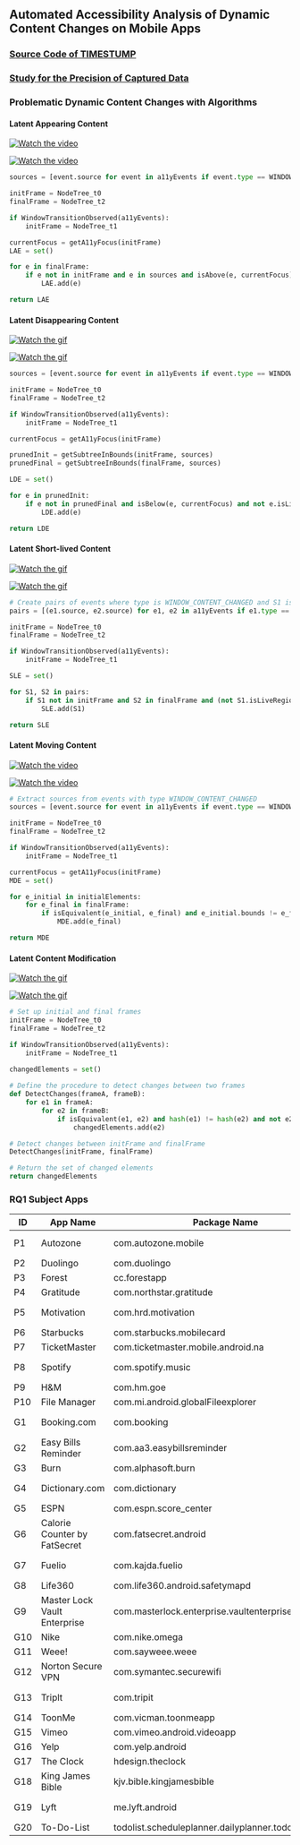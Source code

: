 ## Automated Accessibility Analysis of Dynamic Content Changes on Mobile Apps
### [Source Code of TIMESTUMP](https://github.com/timestump/timestump/tree/main/Source%20Code)

### [Study for the Precision of Captured Data](https://github.com/timestump/timestump/blob/main/Data%20Capturing%20Accuracy/Data%20Capturing%20Accuracy.md)

### Problematic Dynamic Content Changes with Algorithms

#### Latent Appearing Content

[![Watch the video](https://github.com/timestump/timestump/blob/main/Media/Fuelio.png)](https://github.com/timestump/timestump/blob/main/Media/fuelio.mp4
)

[![Watch the video](https://github.com/timestump/timestump/blob/main/Media/fuelio.gif)]()


<!-- <img src="fuelio.mp4" alt="Appeared buttons remain unknown to screen reader users" width="150"/> -->

```python
sources = [event.source for event in a11yEvents if event.type == WINDOW_CONTENT_CHANGED]

initFrame = NodeTree_t0
finalFrame = NodeTree_t2

if WindowTransitionObserved(a11yEvents):
    initFrame = NodeTree_t1

currentFocus = getA11yFocus(initFrame)
LAE = set()

for e in finalFrame:
    if e not in initFrame and e in sources and isAbove(e, currentFocus) and not e.isLiveRegion:
        LAE.add(e)

return LAE
```

#### Latent Disappearing Content

[![Watch the gif](https://github.com/timestump/timestump/blob/main/Media/Burn.png)](https://github.com/timestump/timestump/blob/main/Media/burn.gif
)

[![Watch the gif](https://github.com/timestump/timestump/blob/main/Media/burn.gif)]()

```python
sources = [event.source for event in a11yEvents if event.type == WINDOW_CONTENT_CHANGED]

initFrame = NodeTree_t0
finalFrame = NodeTree_t2

if WindowTransitionObserved(a11yEvents):
    initFrame = NodeTree_t1

currentFocus = getA11yFocus(initFrame)

prunedInit = getSubtreeInBounds(initFrame, sources)
prunedFinal = getSubtreeInBounds(finalFrame, sources)

LDE = set()

for e in prunedInit:
    if e not in prunedFinal and isBelow(e, currentFocus) and not e.isLiveRegion:
        LDE.add(e)

return LDE
```
#### Latent Short-lived Content

[![Watch the gif](https://github.com/timestump/timestump/blob/main/Media/Spotify.png)](https://github.com/timestump/timestump/blob/main/Media/spotify.gif 
)

[![Watch the gif](https://github.com/timestump/timestump/blob/main/Media/spotify.gif)]()

```python
# Create pairs of events where type is WINDOW_CONTENT_CHANGED and S1 is within S2
pairs = [(e1.source, e2.source) for e1, e2 in a11yEvents if e1.type == e2.type == WINDOW_CONTENT_CHANGED and isWithin(e1.source, e2.source)]  

initFrame = NodeTree_t0
finalFrame = NodeTree_t2

if WindowTransitionObserved(a11yEvents):
    initFrame = NodeTree_t1

SLE = set()

for S1, S2 in pairs:
    if S1 not in initFrame and S2 in finalFrame and (not S1.isLiveRegion or S1.isClickable):
        SLE.add(S1)

return SLE
```
#### Latent Moving Content

[![Watch the video](https://github.com/timestump/timestump/blob/main/Media/Autozone.png)](https://github.com/timestump/timestump/blob/main/Media/autozone.mp4 
)

[![Watch the video](https://github.com/timestump/timestump/blob/main/Media/autozone.gif)]()

```python
# Extract sources from events with type WINDOW_CONTENT_CHANGED
sources = [event.source for event in a11yEvents if event.type == WINDOW_CONTENT_CHANGED]

initFrame = NodeTree_t0
finalFrame = NodeTree_t2

if WindowTransitionObserved(a11yEvents):
    initFrame = NodeTree_t1

currentFocus = getA11yFocus(initFrame)
MDE = set()

for e_initial in initialElements:
    for e_final in finalFrame:
        if isEquivalent(e_initial, e_final) and e_initial.bounds != e_final.bounds and e_initial in sources and e_final in sources and (isAbove(e_final, currentFocus) or isOutOfScreenBounds(e_final)):
            MDE.add(e_final)

return MDE
```
#### Latent Content Modification

[![Watch the gif](https://github.com/timestump/timestump/blob/main/Media/Fuelio2.png)](https://github.com/timestump/timestump/blob/main/Media/fuelio2.gif 
)

[![Watch the gif](https://github.com/timestump/timestump/blob/main/Media/fuelio2.gif)]()

```python
# Set up initial and final frames
initFrame = NodeTree_t0
finalFrame = NodeTree_t2

if WindowTransitionObserved(a11yEvents):
    initFrame = NodeTree_t1
    
changedElements = set()

# Define the procedure to detect changes between two frames
def DetectChanges(frameA, frameB):
    for e1 in frameA:
        for e2 in frameB:
            if isEquivalent(e1, e2) and hash(e1) != hash(e2) and not e2.isLiveRegion:
                changedElements.add(e2)

# Detect changes between initFrame and finalFrame
DetectChanges(initFrame, finalFrame)

# Return the set of changed elements
return changedElements
```
### RQ1 Subject Apps

| ID   | App Name                     | Package Name                                         | Installs | Rate | Category          |
| ---- | ---------------------------- | ---------------------------------------------------- | -------- | ---- | ----------------- |
| P1   | Autozone                     | com.autozone.mobile                                  | >5M      | 4.7  | Auto & Vehicles   |
| P2   | Duolingo                     | com.duolingo                                         | >500M    | 4.7  | Education         |
| P3   | Forest                       | cc.forestapp                                         | >10M     | 4.7  | Productivity      |
| P4   | Gratitude                    | com.northstar.gratitude                              | >1M      | 4.9  | Lifestyle         |
| P5   | Motivation                   | com.hrd.motivation                                   | >5M      | 4.8  | Health & Fitness  |
| P6   | Starbucks                    | com.starbucks.mobilecard                             | >10M     | 4.8  | Food & Drink      |
| P7   | TicketMaster                 | com.ticketmaster.mobile.android.na                   | >10M     | 2.9  | Events            |
| P8   | Spotify                      | com.spotify.music                                    | >1B      | 4.4  | Music & Audio     |
| P9   | H&M                          | com.hm.goe                                           | >50M     | 4.7  | Lifestyle         |
| P10  | File Manager                 | com.mi.android.globalFileexplorer                    | >1B      | 4.7  | Tools             |
| G1   | Booking.com                  | com.booking                                          | >500M    | 4.6  | Travel & Local    |
| G2   | Easy Bills Reminder          | com.aa3.easybillsreminder                            | >100K    | 4.5  | Finance           |
| G3   | Burn                         | com.alphasoft.burn                                   | >100     | NA   | Education         |
| G4   | Dictionary.com               | com.dictionary                                       | >10M     | 4.7  | Books & Reference |
| G5   | ESPN                         | com.espn.score_center                                | >50M     | 4.3  | Sports            |
| G6   | Calorie Counter by FatSecret | com.fatsecret.android                                | >50M     | 4.6  | Health & Fitness  |
| G7   | Fuelio                       | com.kajda.fuelio                                     | >1M      | 4.4  | Auto & Vehicle    |
| G8   | Life360                      | com.life360.android.safetymapd                       | >100M    | 4.6  | Lifestyle         |
| G9   | Master Lock Vault Enterprise | com.masterlock.enterprise.vaultenterprise            | >100K    | 4.1  | Lifestyle         |
| G10  | Nike                         | com.nike.omega                                       | >50M     | 4.7  | Shopping          |
| G11  | Weee!                        | com.sayweee.weee                                     | >1M      | 4.8  | Food & Drink      |
| G12  | Norton Secure VPN            | com.symantec.securewifi                              | >10M     | 4.4  | Tools             |
| G13  | Triplt                       | com.tripit                                           | >5M      | 4.7  | Travel & Local    |
| G14  | ToonMe                       | com.vicman.toonmeapp                                 | >50M     | 4.6  | Photography       |
| G15  | Vimeo                        | com.vimeo.android.videoapp                           | >10M     | 3.7  | Entertainment     |
| G16  | Yelp                         | com.yelp.android                                     | >50M     | 4.6  | Food & Drink      |
| G17  | The Clock                    | hdesign.theclock                                     | >1M      | 4.2  | Productivity      |
| G18  | King James Bible             | kjv.bible.kingjamesbible                             | >50M     | 4.8  | Books & Reference |
| G19  | Lyft                         | me.lyft.android                                      | >50M     | 4.9  | Maps & Navigation |
| G20  | To-Do-List                   | todolist.scheduleplanner.dailyplanner.todo.reminders | >10M     | 4.6  | Productivity      |


<!--
**timestump/timestump** is a ✨ _special_ ✨ repository because its `README.md` (this file) appears on your GitHub profile.

Here are some ideas to get you started:

- 🔭 I’m currently working on ...
- 🌱 I’m currently learning ...
- 👯 I’m looking to collaborate on ...
- 🤔 I’m looking for help with ...
- 💬 Ask me about ...
- 📫 How to reach me: ...
- 😄 Pronouns: ...
- ⚡ Fun fact: ...
-->
